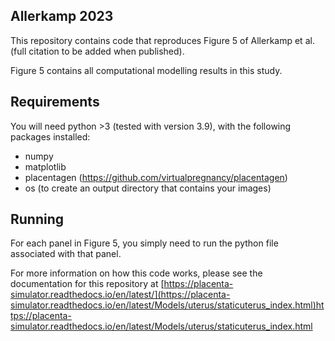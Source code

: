 Allerkamp 2023 
--------------

This repository contains code that reproduces Figure 5 of Allerkamp et al. (full citation to be added when published).

Figure 5 contains all computational modelling results in this study.

Requirements
------------

You will need python >3 (tested with version 3.9), with the following packages installed:

- numpy
- matplotlib
- placentagen (https://github.com/virtualpregnancy/placentagen)
- os (to create an output directory that contains your images)

Running
-------
For each panel in Figure 5, you simply need to run the python file associated with that panel.

For more information on how this code works, please see the documentation for this repository 
at [https://placenta-simulator.readthedocs.io/en/latest/](https://placenta-simulator.readthedocs.io/en/latest/Models/uterus/staticuterus_index.html)https://placenta-simulator.readthedocs.io/en/latest/Models/uterus/staticuterus_index.html

